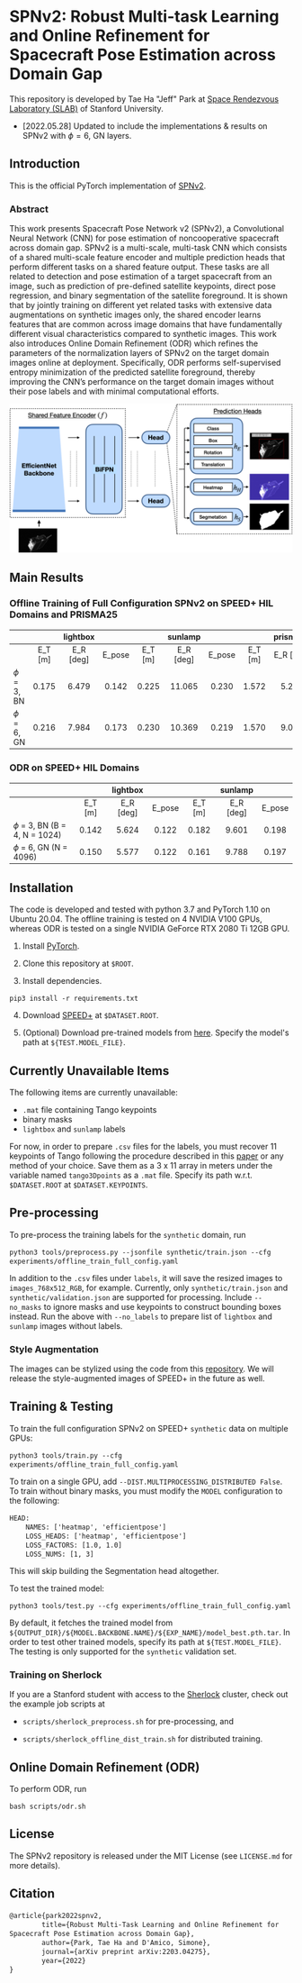 # SPNv2: Robust Multi-task Learning and Online Refinement for Spacecraft Pose Estimation across Domain Gap

This repository is developed by Tae Ha "Jeff" Park at [Space Rendezvous Laboratory (SLAB)](slab.stanford.edu) of Stanford University.

- [2022.05.28] Updated to include the implementations & results on SPNv2 with $\phi = 6$, GN layers.

## Introduction

This is the official PyTorch implementation of [SPNv2](https://arxiv.org/abs/2203.04275).

### Abstract

This work presents Spacecraft Pose Network v2 (SPNv2), a Convolutional Neural Network (CNN) for pose estimation of noncooperative spacecraft across domain gap. SPNv2 is a multi-scale, multi-task CNN which consists of a shared multi-scale feature encoder and multiple prediction heads that perform different tasks on a shared feature output. These tasks are all related to detection and pose estimation of a target spacecraft from an image, such as prediction of pre-defined satellite keypoints, direct pose regression, and binary segmentation of the satellite foreground. It is shown that by jointly training on different yet related tasks with extensive data augmentations on synthetic images only, the shared encoder learns features that are common across image domains that have fundamentally different visual characteristics compared to synthetic images. This work also introduces Online Domain Refinement (ODR) which refines the parameters of the normalization layers of SPNv2 on the target domain images online at deployment. Specifically, ODR performs self-supervised entropy minimization of the predicted satellite foreground, thereby improving the CNN’s performance on the target domain images without their pose labels and with minimal computational efforts.

![spnv2_architecture](figures/spnv2_architecture.png)

## Main Results

### Offline Training of Full Configuration SPNv2 on SPEED+ HIL Domains and PRISMA25

|   |       | lightbox |       |       | sunlamp |       |       | prisma25 |     |
| :--- | :---: |  :---:   | :---: | :---: |  :---:  | :---: | :---: |  :---:  | :---: |
|   | E_T [m] | E_R [deg] | E_pose | E_T [m] | E_R [deg] | E_pose | E_T [m] | E_R [deg] | E_pose |
| $\phi$ = 3, BN | 0.175 | 6.479 | 0.142 | 0.225 | 11.065 | 0.230 | 1.572 | 5.202 | 0.216 |
| $\phi$ = 6, GN | 0.216 | 7.984 | 0.173 | 0.230 | 10.369 | 0.219 | 1.570 | 9.014 | 0.283 |


### ODR on SPEED+ HIL Domains

|   |       | lightbox |       |       | sunlamp |       |
| :--- | :---: |   :---:  | :---: | :---: |  :---:  | :---: |
|   | E_T [m] | E_R [deg] | E_pose | E_T [m] | E_R [deg] | E_pose |
| $\phi$ = 3, BN (B = 4, N = 1024) | 0.142 | 5.624 | 0.122 | 0.182 | 9.601 | 0.198 |
| $\phi$ = 6, GN (N = 4096) | 0.150 | 5.577 | 0.122 | 0.161 | 9.788 | 0.197 |

## Installation

The code is developed and tested with python 3.7 and PyTorch 1.10 on Ubuntu 20.04. The offline training is tested on 4 NVIDIA V100 GPUs, whereas ODR is tested on a single NVIDIA GeForce RTX 2080 Ti 12GB GPU.

1. Install [PyTorch](https://pytorch.org/).

2. Clone this repository at `$ROOT`.

3. Install dependencies.

```
pip3 install -r requirements.txt
```

4. Download [SPEED+](https://purl.stanford.edu/wv398fc4383) at `$DATASET.ROOT`.

5. (Optional) Download pre-trained models from [here](https://office365stanford-my.sharepoint.com/:f:/g/personal/tpark94_stanford_edu/EleRJUfWcTdComwfLwrrGTIBFtH_MItMgc9Cp_wgKOa7oA?e=Va6cqv). Specify the model's path at `${TEST.MODEL_FILE}`.

## Currently Unavailable Items

The following items are currently unavailable:

- `.mat` file containing Tango keypoints
- binary masks
- `lightbox` and `sunlamp` labels

For now, in order to prepare `.csv` files for the labels, you must recover 11 keypoints of Tango following the procedure described in this [paper](https://arxiv.org/abs/1909.00392) or any method of your choice. Save them as a 3 x 11 array in meters under the variable named `tango3Dpoints` as a `.mat` file. Specify its path w.r.t. `$DATASET.ROOT` at `$DATASET.KEYPOINTS`.

## Pre-processing

To pre-process the training labels for the `synthetic` domain, run
```
python3 tools/preprocess.py --jsonfile synthetic/train.json --cfg experiments/offline_train_full_config.yaml
```

In addition to the `.csv` files under `labels`, it will save the resized images to `images_768x512_RGB`, for example. Currently, only `synthetic/train.json` and `synthetic/validation.json` are supported for processing. Include `--no_masks` to ignore masks and use keypoints to construct bounding boxes instead. Run the above with `--no_labels` to prepare list of `lightbox` and `sunlamp` images without labels.

### Style Augmentation

The images can be stylized using the code from this [repository](https://github.com/philipjackson/style-augmentation). We will release the style-augmented images of SPEED+ in the future as well.

## Training & Testing

To train the full configuration SPNv2 on SPEED+ `synthetic` data on multiple GPUs:
```
python3 tools/train.py --cfg experiments/offline_train_full_config.yaml
```

To train on a single GPU, add `--DIST.MULTIPROCESSING_DISTRIBUTED False`. To train without binary masks, you must modify the `MODEL` configuration to the following:
```
HEAD:
    NAMES: ['heatmap', 'efficientpose']
    LOSS_HEADS: ['heatmap', 'efficientpose']
    LOSS_FACTORS: [1.0, 1.0]
    LOSS_NUMS: [1, 3]
```
This will skip building the Segmentation head altogether.

To test the trained model:
```
python3 tools/test.py --cfg experiments/offline_train_full_config.yaml
```
By default, it fetches the trained model from `${OUTPUT_DIR}/${MODEL.BACKBONE.NAME}/${EXP_NAME}/model_best.pth.tar`. In order to test other trained models, specify its path at `${TEST.MODEL_FILE}`. The testing is only supported for the `synthetic` validation set.

### Training on Sherlock

If you are a Stanford student with access to the [Sherlock](https://www.sherlock.stanford.edu/) cluster, check out the example job scripts at

- `scripts/sherlock_preprocess.sh` for pre-processing, and

- `scripts/sherlock_offline_dist_train.sh` for distributed training.

## Online Domain Refinement (ODR)

To perform ODR, run
```
bash scripts/odr.sh
```

## License

The SPNv2 repository is released under the MIT License (see `LICENSE.md` for more details).

## Citation

```
@article{park2022spnv2,
        title={Robust Multi-Task Learning and Online Refinement for Spacecraft Pose Estimation across Domain Gap},
        author={Park, Tae Ha and D'Amico, Simone},
        journal={arXiv preprint arXiv:2203.04275},
        year={2022}
}
```
